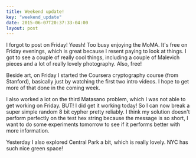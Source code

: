 ```yaml
---
title: Weekend update!
key: "weekend_update"
date: 2015-06-07T20:37:33-04:00
layout: post
---
```


I forgot to post on Friday! Yeesh! Too busy enjoying the MoMA. It's free
on Friday evenings, which is great because I resent paying to look at
things. I got to see a couple of really cool things, including a couple of
Malevich pieces and a lot of really lovely photography. Also, free!

Beside art, on Friday I started the Coursera cryptography course (from
Stanford), basically just by watching the first two intro videos. I hope
to get more of that done in the coming week.

I also worked a lot on the third Matasano problem, which I was not able to
get working on Friday. BUT! I did get it working today! So I can now break
a super simple random 8 bit cypher pretty reliably. I think my solution
doesn't perform perfectly on the test hex string because the message is so
short, I want to do some experiments tomorrow to see if it performs better
with more information.

Yesterday I also explored Central Park a bit, which is really lovely. NYC
has such nice green space!
